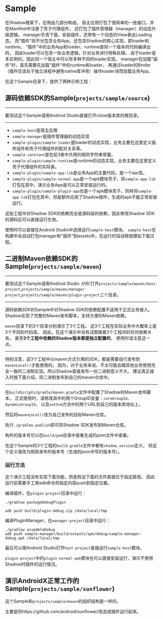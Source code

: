 # Sample

在Shadow框架下，应用由几部分构成。
宿主应用打包了很简单的一些接口，并在Manifest中注册了壳子代理组件，
还打包了插件管理器（manager）的动态升级逻辑。
manager负责下载、安装插件，还带有一个动态的View表达Loading态。
而"插件"则不光包含业务App，还包含Shadow的核心实现，即loader和runtime。
"插件"中的业务App和loader、runtime是同一个版本的代码编译出的，
因此loader可以包含一些业务逻辑，针对业务进行特殊处理。
由于loader是多实例的，因此同一个宿主中可以有多种不同的loader实现。
manager在加载"插件"时，首先需要先加载"插件"中的runtime和loader，
再通过loader的Binder（插件应该处于独立进程中避免native库冲突）操作loader进而加载业务App。

在这个Sample目录下，提供了两种示例工程：

## 源码依赖SDK的Sample(`projects/sample/source`)
***
要测试这个Sample请用Android Studio直接打开clone版本库的根目录。
***

* `sample-host`是宿主应用
* `sample-manager`是插件管理器的动态实现
* `sample-plugin/sample-loader`是loader的动态实现，业务主要在这里定义插件组件和壳子代理组件的配对关系等。
* `sample-constant`是在前3者中共用的相同字符串常量。
* `sample-plugin/sample-runtime`是runtime的动态实现，业务主要在这里定义壳子代理组件的实际类。
* `sample-plugin/sample-app-lib`是业务App的主要代码，是一个aar库。
* `sample-plugin/sample-normal-app`是一个apk模块壳子，将`sample-app-lib`打包在其中，演示业务App是可以正常安装运行的。
* `sample-plugin/sample-plugin-app`也是一个apk模块壳子，同样将`sample-app-lib`打包在其中，但是额外应用了Shadow插件，生成的apk不能正常安装运行。

这些工程中对Shadow SDK的依赖完全是源码级的依赖，因此修改Shadow SDK的源码后可以直接运行生效。

使用时可以直接在Android Studio中选择运行`sample-host`模块。
`sample-host`在构建中会自动打包manager和"插件"到assets中，在运行时自动释放模拟下载过程。

## 二进制Maven依赖SDK的Sample(`projects/sample/maven`)
***
要测试这个Sample请用Android Studio *分别* 打开`projects/sample/maven/host-project`,`projects/sample/maven/manager-project`,`projects/sample/maven/plugin-project`三个目录。
***

源码依赖SDK的Sample中对Shadow SDK的依赖配置不适用于正式业务接入。
Shadow实现了完整的Maven发布脚本，支持方便的Maven依赖。

`maven`目录下的3个目录分别演示了3个工程。
这3个工程在实际业务中大概率上是3个不同的代码库。
因此，在这个演示中没有试图做着3个工程间的任何依赖关系，
甚至**3个工程中依赖的Shadow版本都是独立配置的**，
使用时请注意这一点。

***
特别注意，这3个工程中以maven方式引用的SDK，都是需要自行发布到`mavenLocal()`才能使用的。
因为，对于业务来说，不太可能会跟其他业务使用完全一致的二进制实现。所以Shadow直接发布一份二进制意义不大。
建议真正接入时按下面介绍，将二进制发布到自己的maven仓库中。
***

在`buildScripts/gradle/maven.gradle`文件中配置了Shadow的Maven发布脚本。
正式使用时，请修改其中的两个GroupID变量：`coreGroupId`、`dynamicGroupId`，
以及`setScm`方法中的两个URL到自己的版本库地址上。

然后将`mavenLocal()`改为自己发布的目标Maven仓库。

执行`./gradlew publish`即可将Shadow SDK发布到Maven仓库。

构件的版本号可以在`build/pom`目录中查看生成的pom文件中查看。

在这个Sample的3个工程的`build.gradle`文件中都有`shadow_version`定义，
将这个定义值改为刚刚发布的版本号（生成的pom中写的版本号）。

### 运行方法

这个演示工程没有实现下载功能，而是假设下载的文件直接位于指定路径。
因此运行前需要手工用adb命令将指定内容push到指定位置。

编译插件，在`plugin-project`目录中运行：
```
./gradlew packageDebugPlugin

adb push build/plugin-debug.zip /data/local/tmp
```

编译PluginManager，在`manager-project`目录中运行：
```
./gradlew assembleDebug
adb push sample-manager/build/outputs/apk/debug/sample-manager-debug.apk /data/local/tmp
```

最后可以用Android Studio打开`host-project`直接运行`sample-host`模块。

`plugin-project`中的`plugin-normal-apk`模块也可以直接安装运行，演示不使用Shadow时插件的运行情况。

## 演示AndroidX正常工作的Sample(`projects/sample/sunflower`)
这个Sample和`projects/sample/maven`的组织结构是一样的。

主要是将https://github.com/android/sunflower/改造成插件运行起来。
